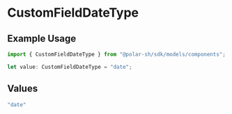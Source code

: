 # CustomFieldDateType

## Example Usage

```typescript
import { CustomFieldDateType } from "@polar-sh/sdk/models/components";

let value: CustomFieldDateType = "date";
```

## Values

```typescript
"date"
```